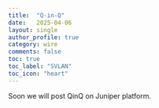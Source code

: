 ```yaml
---
title:  "Q-in-Q"
date:   2025-04-06
layout: single
author_profile: true
category: wire
comments: false
toc: true
toc_label: "SVLAN"
toc_icon: "heart"
---
```


Soon we will post QinQ on Juniper platform.